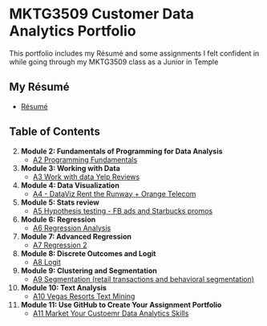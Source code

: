 
# MKTG3509 Customer Data Analytics Portfolio
This portfolio includes my Résumé and some assignments I felt confident in while going through my MKTG3509 class as a Junior in Temple 
## My Résumé
- [Résumé](https://colab.research.google.com/drive/1Qq63GhIxUMZvmlXdOVoeYWJPC_Ijhos3?usp=sharing)

## Table of Contents
2. **Module 2: Fundamentals of Programming for Data Analysis**
   - [A2 Programming Fundamentals](https://colab.research.google.com/drive/1KvWE6CdmgMcOAorS1X8RJ3R_9BuivLjt?usp=sharing)
3. **Module 3: Working with Data**
   - [A3 Work with data Yelp Reviews](https://templeu.instructure.com/courses/100008/assignments/1350604)
4. **Module 4: Data Visualization**
   - [A4 - DataViz Rent the Runway + Orange Telecom](https://templeu.instructure.com/courses/100008/assignments/1350605)
5. **Module 5: Stats review**
   - [A5 Hypothesis testing - FB ads and Starbucks promos](https://templeu.instructure.com/courses/100008/assignments/1350606)
6. **Module 6: Regression**
   - [A6 Regression Analysis](https://templeu.instructure.com/courses/100008/assignments/1350607)
7. **Module 7: Advanced Regression**
   - [A7 Regression 2](https://templeu.instructure.com/courses/100008/assignments/1350608)
8. **Module 8: Discrete Outcomes and Logit**
   - [A8 Logit](https://templeu.instructure.com/courses/100008/assignments/1350609)
9. **Module 9: Clustering and Segmentation**
   - [A9 Segmentation (retail transactions and behavioral segmentation)](https://templeu.instructure.com/courses/100008/assignments/1350603?module_item_id=3434885)
10. **Module 10: Text Analysis**
    - [A10 Vegas Resorts Text Mining](https://templeu.instructure.com/courses/100008/assignments/1350601)
11. **Module 11: Use GitHub to Create Your Assignment Portfolio**
    - [A11 Market Your Custoemr Data Analytics Skills](https://github.com/hanchenresearch/MKTG3509ANALYTICS/blob/main/README.md)
